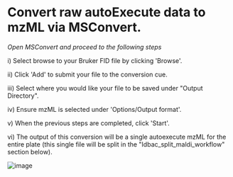 # Convert raw autoExecute data to mzML via MSConvert.
  
*Open MSConvert and proceed to the following steps*

i) Select browse to your Bruker FID file by clicking 'Browse'.

ii) Click 'Add' to submit your file to the conversion cue.

iii) Select where you would like your file to be saved under "Output Directory".

iv) Ensure mzML is selected under 'Options/Output format'.

v) When the previous steps are completed, click 'Start'.

vi) The output of this conversion will be a single autoexecute mzML for the entire plate (this single file will be split in the "Idbac_split_maldi_workflow" section below).

![image](https://github.com/Wang-Bioinformatics-Lab/GNPS2_Documentation/assets/140128524/9b598176-a748-4868-868c-6afc3c039301)
